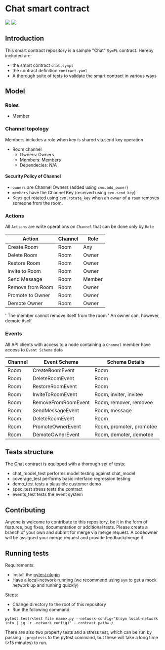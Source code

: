 # Chat smart contract

<a href="https://portal.symbiont.io/sdk_docs/docs/intro"><img src="https://img.shields.io/badge/Assembly-6.0.0-orange"/></a>
<a href="https://portal.symbiont.io/sdk_docs/docs/intro"><img src="https://img.shields.io/badge/Assembly%20SDK-4.0.0-blue"/></a>

## Introduction

This smart contract repository is a sample "Chat" `SymPL` contract. Hereby included are:

- the smart contract `chat.sympl`
- the contract definition `contract.yaml`
- A thorough suite of tests to validate the smart contract in various ways

## Model

### Roles

- Member

### Channel topology

Members includes a role when key is shared via send key operation

- Room channel
  - Owners: Owners
  - Members: Members
  - Dependecies: N/A

#### Security Policy of Channel

- `owners` are Channel Owners (added using `cvm.add_owner`)
- `members` have the Channel Key (received using `cvm.send_key`)
- Keys get rotated using `cvm.rotate_key` when an `owner` of a `room` removes someone from the room.

### Actions

All `Actions` are write operations on `Channel` that can be done only by `Role`

| Action           | Channel | Role    |
|------------------|---------|---------|
| Create Room      | Room    | Any     |
| Delete Room      | Room    | Owner   |
| Restore Room     | Room    | Owner   |
| Invite to Room   | Room    | Owner   |
| Send Message     | Room    | Member  |
| Remove from Room | Room    | Owner   |
| Promote to Owner | Room    | Owner   |
| Demote Owner     | Room    | Owner   |

' The member cannot remove itself from the room
' An owner can, however, demote itself

### Events

All API clients with access to a node containing a `Channel` member have access to `Event Schema` data

| Channel | Event Schema        | Schema Details          |
|---------|---------------------|-------------------------|
| Room    | CreateRoomEvent     | Room                    |
| Room   | DeleteRoomEvent     | Room                    |  
| Room   | RestoreRoomEvent    | Room                    |
| Room   | InviteToRoomEvent   | Room, inviter, invitee  |
| Room    | RemoveFromRoomEvent | Room, remover, removee  |
| Room   | SendMessageEvent    | Room, message           |
| Room   | DeleteRoomEvent     | Room                    |
| Room    | PromoteOwnerEvent   | Room, promoter, promotee|
| Room    | DemoteOwnerEvent    | Room, demoter, demotee  |

## Tests structure

The Chat contract is equipped with a thorough set of tests:

- chat_model_test performs model testing against chat_model
- coverage_test performs basic interface regression testing
- demo_test tests a plausible customer demo
- spec_test stress tests the contract
- events_test tests the event system

## Contributing

Anyone is welcome to contribute to this repository, be it in the form of features, bug fixes, documentation or additional
tests.
Please create a branch of your own and submit for merge via merge request. A codeowner will be assigned your merge request
and provide feedback/merge it.

## Running tests

Requirements:

- Install the [pytest plugin](https://iportal.symbiont.io/sdk_docs/docs/testing/index/index.html)
- Have a local-network running (we recommend using `sym` to get a mock network up and running quickly)

Steps:

- Change directory to the root of this repository
- Run the following command:

```shell
pytest test/<test file name>.py --network-config="$(sym local-network info | jq -r .network_config)" --contract-path=./
```

There are also two property tests and a stress test, which can be run by passing `--proptests` to the pytest command, but these will take a long time (>15 minutes) to run.
